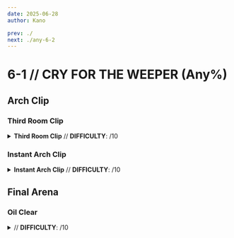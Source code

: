 ```yaml
---
date: 2025-06-28
author: Kano

prev: ./
next: ./any-6-2
---
```


# 6-1 // CRY FOR THE WEEPER (Any%)

## Arch Clip

<div class="hidden-header">

### Third Room Clip

</div>

<details class="easy">
    <summary>
        <b>Third Room Clip</b> // <b>DIFFICULTY</b>: /10
    </summary>
    <p>
     Start off by firing saws from the overheat sawblade launcher to heat the alternate fire and continue firing until the overheat saw is used, then perform a <a href="/speedrun-tech#slam-store">Slam Store</a> in the hallway of the starting room and slide. When you land <a href="/speedrun-tech#slide-jump">Slide Jump</a> then fire the overheat saw as you go through the door into the first arena so that it bounces between the two doors. Then slide when you land to start the arena.
     <p>
      </p>
      Start charging an overpump and position yourself centered between the two malicious faces and directly in front of the swordsmachine. Parry the swordsmachine, then look down. Wait until one of the malicious face orbs hit you, then fire the overpump. The inviciblility from getting hit will prevent the overpump from damaging you and the explosion will reflect the orbs back, killing both malicious faces.
      <p>
      </p>
      Stand against the door and to the side, slam after the shockwave bounces you, then <a href="/speedrun-tech#dash-jump">Dash Jump</a>, then slide jump to get to the top of the stairs. Turn right and stand against the wall, activate freezeframe and jump. Place a frozen rocket at the peak of your jump so that it is partially in the ceiling, then move to the wall behind you and <a href="/speedrun-tech#dives">Dive</a>, holding the slide input. If done correctly landing on the rocket will clip you out of bounds. 
      <p>
      </p>
      Turn right and <a href="/speedrun-tech#flick-ub">Flick UB</a> towards the checkpoint, once you are lower down than the checkpoint, <a href="/speedrun-tech#instant-rocket-ride">Instant Rocket Ride</a> to reach it, then checkpoint
    </p>
</details>

<div class="hidden-header">

### Instant Arch Clip

</div>

<details class="easy">
    <summary>
        <b>Instant Arch Clip</b> // <b>DIFFICULTY</b>: /10
    </summary>
    <p>
     Start by <a href="/speedrun-tech#dash-jump">Dash Jumping</a> into the right side of the red room hallway and then performing a <a href="/speedrun-tech#ce-boost-core-eject-boost">Slam Store</a>, then wall jump off of the left side and land centered in the hallway in and dive, holding the slide input. 
     <p>
      </p>
      Look up at a 45 degree angle, activate freezeframe, and fire a rocket as you hit the ceiling to clip through.
      <p>
      </p>
      Angle slightly to the left, dash backwards, and <a href="/speedrun-tech#ub-ultraboost">UB</a>. Once you are over top of the checkpoint, slam and dash to collect it, then checkpoint
    </p>
</details>

## Final Arena

<div class="hidden-header">

### Oil Clear

</div>

<details class="easy">
    <summary>
        <b></b> // <b>DIFFICULTY</b>: /10
    </summary>
    <p>
     <a href="/speedrun-tech#dash-jump">Dash Jump</a> into the arena, slam jump and throw 3 coins aiming at eye level and slightly to the left. Slam jump again while moving forward, and <a href="/speedrun-tech#slab-coin">Slab Coin</a> the 3 coins to kill the left hideous mass. Ideally you want to fire the piercer shot slightly before the hideous mass spawns as shots take time to travel between coins.
      <p>
      </p>
      Whiplash the hideous mass on the right, start firing saws while placing 3 magnets on the hideous mass's weakpoint, then jumpstart it, knuckleblast it and continue firing saws from the blue sawblade launcher to proc jumpstart and kill the hideous mass. You can stop firing saws slightly before it dies.
      <p>
      </p>
      Slam jump and place a line of oil along the stairs in the center, then fire a rocket to ignite it, then dash towards where the cerberus spawns and place a magnet at the top of the stairs. Fire all of your blue saws and place an additional magnet so the sawtrap will hit the cerberus. Fire the overheat saw into the sawtrap, and charge a core eject. 
      <p>
      </p>
      Wait until the swordsmachine walks into the saws, then fire the core towards the middle of the room and <a href="/speedrun-tech#nukes">Nuke</a> so that it kills the 2 strays and damages the swordsmachine and cerberus, dash to the right to avoid the nuke and <a href="/speedrun-tech#ce-boost-core-eject-boost">CE Boost</a> from next to the swordsmachine over to the other cerberus. Split coin the second set of strays then whiplash to the cerberus and <a href="/speedrun-tech#s-r-s-combo">SRS Combo</a>
      <p>
      </p>
      <a href="/speedrun-tech#instatnt-rocket-ride">Instant Rocket Ride</a> to reach the exit and <a href="/speedrun-tech#ce-boost-exit">CE Boost Exit</a>
    </p>
</details>
